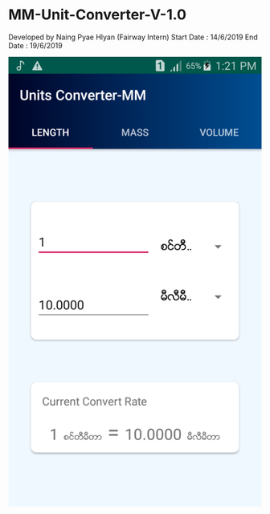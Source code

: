 # MM-Unit-Converter-V-1.0
 Developed by Naing Pyae Hlyan (Fairway Intern)
 Start Date : 14/6/2019 
 End Date : 19/6/2019
 
 ![Screenshot](https://github.com/NaingPyaeHlyan/MM-Unit-Converter-V-1.0/blob/master/app/UnitConverter.png)
